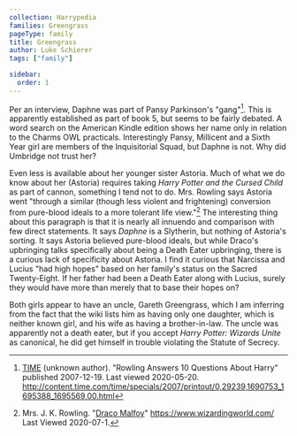 ```yaml
---
collection: Harrypedia
families: Greengrass
pageType: family
title: Greengrass
author: Luke Schierer
tags: ["family"]

sidebar:
  order: 1
---
```


Per an interview, Daphne was part of Pansy Parkinson's "gang"[^200520-1]. This
is apparently established as part of book 5, but seems to be fairly debated. A
word search on the American Kindle edition shows her name only in relation to
the Charms OWL practicals. Interestingly Pansy, Millicent and a Sixth Year girl
are members of the Inquisitorial Squad, but Daphne is not. Why did Umbridge not
trust her?

Even less is available about her younger sister Astoria. Much of what we do know
about her (Astoria) requires taking _Harry Potter and the Cursed Child_ as part
of cannon, something I tend not to do. Mrs. Rowling says Astoria went "through
a similar (though less violent and frightening) conversion from pure-blood
ideals to a more tolerant life view."[^200701-1] The interesting thing about
this paragraph is that it is nearly all innuendo and comparison with few direct
statements. It says _Daphne_ is a Slytherin, but nothing of Astoria's sorting.
It says Astoria believed pure-blood ideals, but while Draco's upbringing talks
specifically about being a Death Eater upbringing, there is a curious lack of
specificity about Astoria. I find it curious that Narcissa and Lucius "had high
hopes" based on her family's status on the Sacred Twenty-Eight. If her father
had been a Death Eater along with Lucius, surely they would have more than
merely that to base their hopes on?

Both girls appear to have an uncle, Gareth Greengrass, which I am inferring from
the fact that the wiki lists him as having only one daughter, which is neither
known girl, and his wife as having a brother-in-law. The uncle was apparently
not a death eater, but if you accept _Harry Potter: Wizards Unite_ as
canonical, he did get himself in trouble violating the Statute of Secrecy.

[^200520-1]: [TIME](http://time.com) (unknown author). "Rowling Answers 10 Questions About Harry" published 2007-12-19. Last viewed 2020-05-20. http://content.time.com/time/specials/2007/printout/0,29239,1690753_1695388_1695569,00.html

[^200701-1]:
    Mrs. J. K. Rowling.
    "[Draco Malfoy](https://www.wizardingworld.com/writing-by-jk-rowling/draco-malfoy)"
    https://www.wizardingworld.com/ Last Viewed 2020-07-1.
